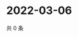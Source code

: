 # 2022-03-06

共 0 条

<!-- BEGIN WEIBO -->
<!-- 最后更新时间 Sun Mar 06 2022 21:12:37 GMT+0800 (China Standard Time) -->

<!-- END WEIBO -->
